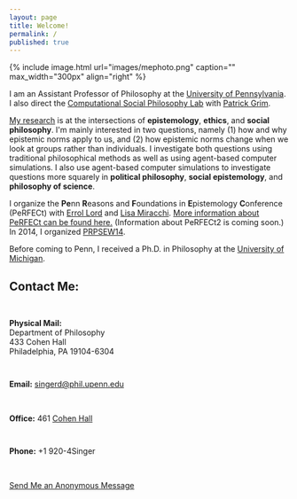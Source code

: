 ```yaml
---
layout: page
title: Welcome!
permalink: /
published: true
---
```

<div style="width: 100%;" markdown="1">
{% include image.html url="images/mephoto.png" caption="" max_width="300px" align="right" %}

I am an Assistant Professor of Philosophy at the [University of Pennsylvania](http://philosophy.sas.upenn.edu/). I also direct the [Computational Social Philosophy Lab](/CSPL/) with [Patrick Grim](http://www.pgrim.org/).

[My research](http://www.danieljsinger.com/research/) is at the intersections of **epistemology**, **ethics**, and **social philosophy**.  I'm mainly interested in two questions, namely (1) how and why epistemic norms apply to us, and (2) how epistemic norms change when we look at groups rather than individuals.  I investigate both questions using traditional philosophical methods as well as using agent-based computer simulations.  I also use agent-based computer simulations to investigate questions more squarely in **political philosophy**, **social epistemology**, and **philosophy of science**.

I organize the **Pe**nn **R**easons and **F**oundations in **E**pistemology **C**onference (PeRFECt) with [Errol Lord](http://www.errol-lord.com/) and [Lisa Miracchi](http://miracchi.wix.com/lisamiracchi).  [More information about PeRFECt can be found here.](http://www.phil.upenn.edu/~singerd/PeRFECt15.html) (Information about PeRFECt2 is coming soon.)
In 2014, I organized [PRPSEW14](http://www.phil.upenn.edu/~singerd/PRPSEW14.html).  

Before coming to Penn, I received a Ph.D. in Philosophy at the [University of Michigan](http://www.lsa.umich.edu/philosophy/).
</div>


<a id="contact"></a>
<h2>Contact Me:</h2>

<div class="grid-container outline">
  <div class="row" style="padding-bottom: 1em">
    <div class="col-2" style="padding-top: 1em;">
    <p><b>Physical Mail:</b><br />
      Department of Philosophy<br />
      433 Cohen Hall<br />
      Philadelphia, PA 19104-6304</p>
    </div>
    <div class="col-2" style="padding-top: 1em;">
      <p><b>Email:</b> <a href="mailto:singerd@phil.upenn.edu">singerd@phil.upenn.edu</a></p>
      <br />
      <p><b>Office:</b> 461 <a href="http://www.facilities.upenn.edu/maps/locations/cohen-hall-claudia">Cohen Hall</a></p>
    </div>
    <div class="col-2" style="padding-top: 1em;">
      <p><b>Phone:</b> +1 920-4Singer</p>
      <br />
      <p><a href="http://www.danieljsinger.com/anonmessage/">Send Me an Anonymous Message</a></p>
    </div>
  </div>
</div>
